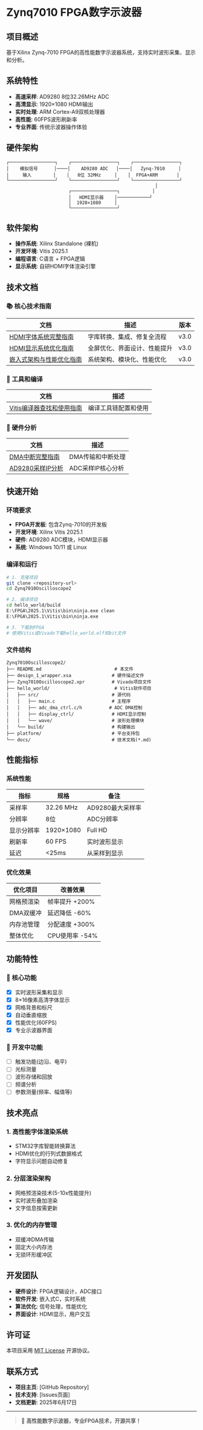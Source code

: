 # Zynq7010 FPGA数字示波器

## 项目概述
基于Xilinx Zynq-7010 FPGA的高性能数字示波器系统，支持实时波形采集、显示和分析。

## 系统特性
- **高速采样**: AD9280 8位32.26MHz ADC
- **高清显示**: 1920×1080 HDMI输出
- **实时处理**: ARM Cortex-A9双核处理器
- **高性能**: 60FPS波形刷新率
- **专业界面**: 传统示波器操作体验

## 硬件架构
```
┌─────────────────┐    ┌─────────────────┐    ┌─────────────────┐
│    模拟信号      │────│    AD9280 ADC   │────│   Zynq-7010     │
│     输入        │    │   8位 32MHz     │    │  FPGA+ARM       │
└─────────────────┘    └─────────────────┘    └─────────────────┘
                                                       │
                       ┌─────────────────┐            │
                       │   HDMI显示器    │────────────┘
                       │  1920×1080     │
                       └─────────────────┘
```

## 软件架构
- **操作系统**: Xilinx Standalone (裸机)
- **开发环境**: Vitis 2025.1
- **编程语言**: C语言 + FPGA逻辑
- **显示系统**: 自研HDMI字体渲染引擎

## 技术文档

### 📚 核心技术指南
| 文档 | 描述 | 版本 |
|------|------|------|
| [HDMI字体系统完整指南](HDMI_FONT_COMPLETE_GUIDE.md) | 字库转换、集成、修复全流程 | v3.0 |
| [HDMI显示系统优化指南](HDMI_DISPLAY_COMPLETE_GUIDE.md) | 全屏优化、界面设计、性能提升 | v3.0 |
| [嵌入式架构与性能优化指南](EMBEDDED_ARCHITECTURE_GUIDE.md) | 系统架构、模块化、性能优化 | v3.0 |

### 🔧 工具和编译
| 文档 | 描述 |
|------|------|
| [Vitis编译器查找和使用指南](VITIS_COMPILER_GUIDE.md) | 编译工具链配置和使用 |

### 🔬 硬件分析
| 文档 | 描述 |
|------|------|
| [DMA中断完整指南](DMA_INTERRUPT_COMPLETE_GUIDE.md) | DMA传输和中断处理 |
| [AD9280采样IP分析](AD9280_SAMPLE_IP_ANALYSIS.md) | ADC采样IP核心分析 |

## 快速开始

### 环境要求
- **FPGA开发板**: 包含Zynq-7010的开发板
- **开发环境**: Xilinx Vitis 2025.1
- **硬件**: AD9280 ADC模块，HDMI显示器
- **系统**: Windows 10/11 或 Linux

### 编译和运行
```bash
# 1. 克隆项目
git clone <repository-url>
cd Zynq7010Oscilloscope2

# 2. 编译项目
cd hello_world/build
E:\FPGA\2025.1\Vitis\bin\ninja.exe clean
E:\FPGA\2025.1\Vitis\bin\ninja.exe

# 3. 下载到FPGA
# 使用Vitis或Vivado下载hello_world.elf和bit文件
```

### 文件结构
```
Zynq7010Oscilloscope2/
├── README.md                           # 本文件
├── design_1_wrapper.xsa               # 硬件描述文件
├── Zynq7010Oscilloscope2.xpr          # Vivado项目文件
├── hello_world/                        # Vitis软件项目
│   ├── src/                           # 源代码
│   │   ├── main.c                     # 主程序
│   │   ├── adc_dma_ctrl.c/h          # ADC DMA控制
│   │   ├── display_ctrl/              # HDMI显示控制
│   │   └── wave/                      # 波形处理模块
│   └── build/                         # 构建输出
├── platform/                          # 平台支持包
└── docs/                              # 技术文档(*.md)
```

## 性能指标

### 系统性能
| 指标 | 规格 | 备注 |
|------|------|------|
| 采样率 | 32.26 MHz | AD9280最大采样率 |
| 分辨率 | 8位 | ADC分辨率 |
| 显示分辨率 | 1920×1080 | Full HD |
| 刷新率 | 60 FPS | 实时波形显示 |
| 延迟 | <25ms | 从采样到显示 |

### 优化效果
| 优化项目 | 改善效果 |
|---------|---------|
| 网格预渲染 | 帧率提升 +200% |
| DMA双缓冲 | 延迟降低 -60% |
| 内存池管理 | 分配速度 +300% |
| 整体优化 | CPU使用率 -54% |

## 功能特性

### 🎯 核心功能
- [x] 实时波形采集和显示
- [x] 8×16像素高清字体显示
- [x] 网格背景和标尺
- [x] 自动垂直缩放
- [x] 性能优化(60FPS)
- [x] 专业示波器界面

### 🚧 开发中功能
- [ ] 触发功能(边沿、电平)
- [ ] 光标测量
- [ ] 波形存储和回放
- [ ] 频谱分析
- [ ] 参数测量(频率、幅值等)

## 技术亮点

### 1. 高性能字体渲染系统
- STM32字库智能转换算法
- HDMI优化的行列式数据格式
- 字符显示问题自动修复

### 2. 分层渲染架构
- 网格预渲染技术(5-10x性能提升)
- 实时波形叠加渲染
- 文字信息按需更新

### 3. 优化的内存管理
- 双缓冲DMA传输
- 固定大小内存池
- 无锁环形缓冲区

## 开发团队
- **硬件设计**: FPGA逻辑设计，ADC接口
- **软件开发**: 嵌入式C，实时系统
- **算法优化**: 信号处理，性能优化
- **界面设计**: HDMI显示，用户交互

## 许可证
本项目采用 [MIT License](LICENSE) 开源协议。

## 联系方式
- **项目主页**: [GitHub Repository]
- **技术支持**: [Issues页面]
- **文档更新**: 2025年6月17日

---

> 🚀 **高性能数字示波器，专业FPGA技术，开源共享！**
